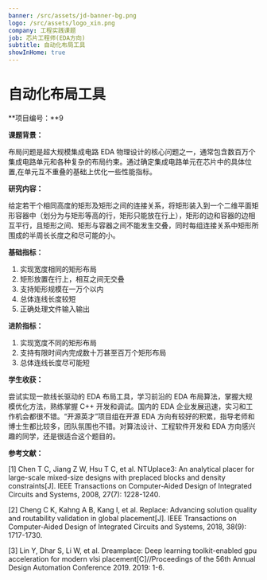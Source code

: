 ```yaml
---
banner: /src/assets/jd-banner-bg.png
logo: /src/assets/logo_xin.png
company: 工程实践课题
job: 芯片工程师(EDA方向)
subtitle: 自动化布局工具
showInHome: true
---
```


# 自动化布局工具

**项目编号：**9

**课题背景：**

布局问题是超大规模集成电路 EDA 物理设计的核心问题之一，通常包含数百万个集成电路单元和各种复杂的布局约束。通过确定集成电路单元在芯片中的具体位置,在单元互不重叠的基础上优化一些性能指标。

**研究内容：**

给定若干个相同高度的矩形及矩形之间的连接关系，将矩形装入到一个二维平面矩形容器中（划分为与矩形等高的行，矩形只能放在行上），矩形的边和容器的边相互平行，且矩形之间、矩形与容器之间不能发生交叠，同时每组连接关系中矩形所围成的半周长长度之和尽可能的小。

**基础指标：**

1. 实现宽度相同的矩形布局
2. 矩形放置在行上，相互之间无交叠
3. 支持矩形规模在一万个以内
4. 总体连线长度较短
5. 正确处理文件输入输出

**进阶指标：**

1. 实现宽度不同的矩形布局
2. 支持有限时间内完成数十万甚至百万个矩形布局
3. 总体连线长度尽可能短

**学生收获：**

尝试实现一款线长驱动的 EDA 布局工具，学习前沿的 EDA 布局算法，掌握大规模优化方法，熟练掌握 C++ 开发和调试。国内的 EDA 企业发展迅速，实习和工作机会都很不错。“开源英才”项目组在开源 EDA 方向有较好的积累，指导老师和博士生都比较多，团队氛围也不错。对算法设计、工程软件开发和 EDA 方向感兴趣的同学，还是很适合这个题目的。

**参考文献：**

[1] Chen T C, Jiang Z W, Hsu T C, et al. NTUplace3: An analytical placer for large-scale mixed-size designs with preplaced blocks and density constraints[J]. IEEE Transactions on Computer-Aided Design of Integrated Circuits and Systems, 2008, 27(7): 1228-1240.

[2] Cheng C K, Kahng A B, Kang I, et al. Replace: Advancing solution quality and routability validation in global placement[J]. IEEE Transactions on Computer-Aided Design of Integrated Circuits and Systems, 2018, 38(9): 1717-1730.

[3] Lin Y, Dhar S, Li W, et al. Dreamplace: Deep learning toolkit-enabled gpu acceleration for modern vlsi placement[C]//Proceedings of the 56th Annual Design Automation Conference 2019. 2019: 1-6.